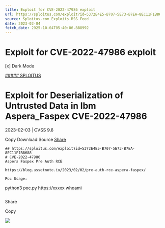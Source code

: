 ```yaml
---
title: Exploit for CVE-2022-47986 exploit
url: https://sploitus.com/exploit?id=5372E4E5-B707-5E73-B7EA-8EC11F1B8688&utm_source=rss&utm_medium=rss
source: Sploitus.com Exploits RSS Feed
date: 2023-02-04
fetch_date: 2025-10-04T05:40:06.888992
---
```


# Exploit for CVE-2022-47986 exploit

[x]
Dark Mode

[##### SPLOITUS](/)

# Exploit for Deserialization of Untrusted Data in Ibm Aspera\_Faspex CVE-2022-47986

2023-02-03 | CVSS 9.8

Copy
Download
Source
[Share](#share-url)

```
## https://sploitus.com/exploit?id=5372E4E5-B707-5E73-B7EA-8EC11F1B8688
# CVE-2022-47986
Aspera Faspex Pre Auth RCE

https://blog.assetnote.io/2023/02/02/pre-auth-rce-aspera-faspex/

Poc Usage:

```
python3 poc.py https://xxxxx whoami
```
```

Share

Copy

![](https://mc.yandex.ru/watch/54912310)